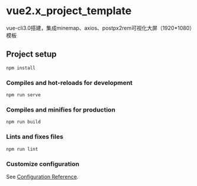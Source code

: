 # vue2.x_project_template

vue-cli3.0搭建，集成minemap、axios、postpx2rem可视化大屏（1920*1080）模板

## Project setup
```
npm install
```

### Compiles and hot-reloads for development
```
npm run serve
```

### Compiles and minifies for production
```
npm run build
```

### Lints and fixes files
```
npm run lint
```

### Customize configuration
See [Configuration Reference](https://cli.vuejs.org/config/).
